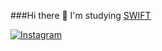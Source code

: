 
###Hi there 👋
I'm studying [SWIFT](https://img.shields.io/badge/Swift-FA7343?style=for-the-badge&logo=swift&logoColor=white)





[![Instagram](https://img.shields.io/badge/Instagram-E4405F?style=for-the-badge&logo=instagram&logoColor=white)](https://www.instagram.com/soos.gram/)
 



<!--
**everytime79/everytime79** is a ✨ _special_ ✨ repository because its `README.md` (this file) appears on your GitHub profile.

Here are some ideas to get you started:

- 🔭 I’m currently working on ...
- 🌱 I’m currently learning ...
- 👯 I’m looking to collaborate on ...
- 🤔 I’m looking for help with ...
- 💬 Ask me about ...
- 📫 How to reach me: ...
- 😄 Pronouns: ...
- ⚡ Fun fact: ...
-->
